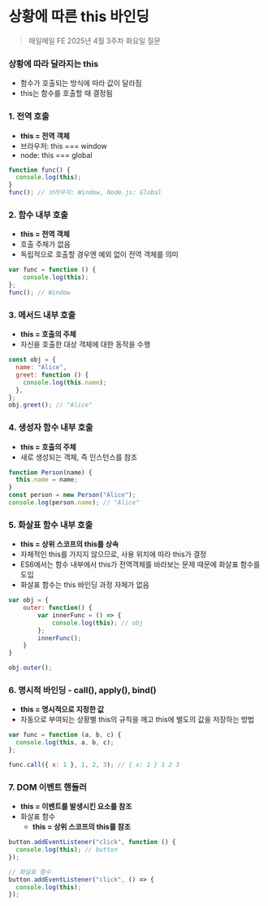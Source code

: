 #  상황에 따른 this 바인딩

> 매일메일 FE 2025년 4월 3주차 화요일 질문

### 상황에 따라 달라지는 this
- 함수가 호출되는 방식에 따라 값이 달라짐
- this는 함수를 호출할 때 결정됨


### 1. 전역 호출
- **this = 전역 객체**
- 브라우저: this === window
- node: this === global
```js
function func() {
  console.log(this);
}
func(); // 브라우저: Window, Node.js: Global
```

### 2. 함수 내부 호출
- **this = 전역 객체**
- 호출 주체가 없음
- 독립적으로 호출할 경우엔 예외 없이 전역 객체를 의미
```js
var func = function () {
	console.log(this);
};
func(); // Window
```

### 3. 메서드 내부 호출
- **this = 호출의 주체**
- 자신을 호출한 대상 객체에 대한 동작을 수행
```js
const obj = {
  name: "Alice",
  greet: function () {
    console.log(this.name);
  },
};
obj.greet(); // "Alice"
```

### 4. 생성자 함수 내부 호출
- **this = 호출의 주체**
- 새로 생성되는 객체, 즉 인스턴스를 참조
```js
function Person(name) {
  this.name = name;
}
const person = new Person("Alice");
console.log(person.name); // "Alice"
```

### 5. 화살표 함수 내부 호출
- **this = 상위 스코프의 this를 상속**
- 자체적인 this를 가지지 않으므로, 사용 위치에 따라 this가 결정
- ES6에서는 함수 내부에서 this가 전역객체를 바라보는 문제 때문에 화살표 함수를 도입
- 화살표 함수는 this 바인딩 과정 자체가 없음
```js
var obj = {
	outer: function() {
		var innerFunc = () => {
			console.log(this); // obj
		};
		innerFunc();
	}
}

obj.outer();
```

### 6. 명시적 바인딩 - call(), apply(), bind()
- **this = 명시적으로 지정한 값**
- 자동으로 부여되는 상황별 this의 규칙을 깨고 this에 별도의 값을 저장하는 방법
```js
var func = function (a, b, c) {
  console.log(this, a, b, c);
};

func.call({ x: 1 }, 1, 2, 3); // { x: 1 } 1 2 3
```

### 7. DOM 이벤트 핸들러
- **this = 이벤트를 발생시킨 요소를 참조**
- 화살표 함수
    - **this = 상위 스코프의 this를 참조**
```js
button.addEventListener("click", function () {
  console.log(this); // button
});

// 화살표 함수
button.addEventListener("click", () => {
  console.log(this); 
});
```